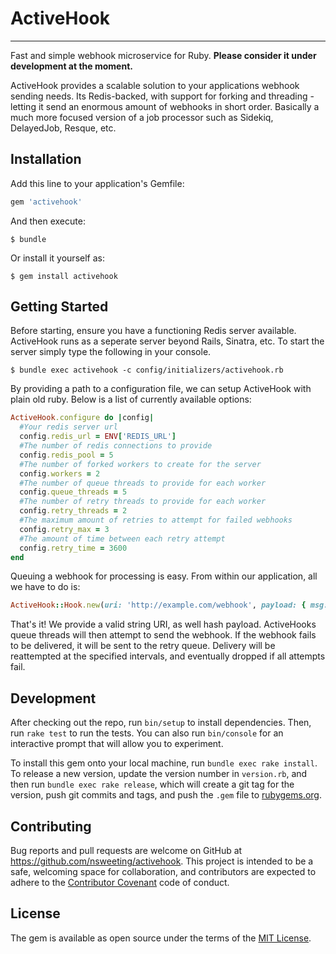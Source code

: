# ActiveHook
---

Fast and simple webhook microservice for Ruby. **Please consider it under development at the moment.**

ActiveHook provides a scalable solution to your applications webhook sending needs. Its Redis-backed, with support for forking and threading - letting it send an enormous amount of webhooks in short order. Basically a much more focused version of a job processor such as Sidekiq, DelayedJob, Resque, etc.

## Installation

Add this line to your application's Gemfile:

```ruby
gem 'activehook'
```

And then execute:

    $ bundle

Or install it yourself as:

    $ gem install activehook

## Getting Started

Before starting, ensure you have a functioning Redis server available. ActiveHook runs as a seperate server beyond Rails, Sinatra, etc. To start the server simply type the following in your console.

    $ bundle exec activehook -c config/initializers/activehook.rb

By providing a path to a configuration file, we can setup ActiveHook with plain old ruby. Below is a list of currently available options:

```ruby
ActiveHook.configure do |config|
  #Your redis server url
  config.redis_url = ENV['REDIS_URL']
  #The number of redis connections to provide
  config.redis_pool = 5
  #The number of forked workers to create for the server
  config.workers = 2
  #The number of queue threads to provide for each worker
  config.queue_threads = 5
  #The number of retry threads to provide for each worker
  config.retry_threads = 2
  #The maximum amount of retries to attempt for failed webhooks
  config.retry_max = 3
  #The amount of time between each retry attempt
  config.retry_time = 3600
end
```

Queuing a webhook for processing is easy. From within our application, all we have to do is:

```ruby
ActiveHook::Hook.new(uri: 'http://example.com/webhook', payload: { msg: 'My first webhook!' })
```

That's it! We provide a valid string URI, as well hash payload. ActiveHooks queue threads will then attempt to send the webhook. If the webhook fails to be delivered, it will be sent to the retry queue. Delivery will be reattempted at the specified intervals, and eventually dropped if all attempts fail.

## Development

After checking out the repo, run `bin/setup` to install dependencies. Then, run `rake test` to run the tests. You can also run `bin/console` for an interactive prompt that will allow you to experiment.

To install this gem onto your local machine, run `bundle exec rake install`. To release a new version, update the version number in `version.rb`, and then run `bundle exec rake release`, which will create a git tag for the version, push git commits and tags, and push the `.gem` file to [rubygems.org](https://rubygems.org).

## Contributing

Bug reports and pull requests are welcome on GitHub at https://github.com/nsweeting/activehook. This project is intended to be a safe, welcoming space for collaboration, and contributors are expected to adhere to the [Contributor Covenant](http://contributor-covenant.org) code of conduct.


## License

The gem is available as open source under the terms of the [MIT License](http://opensource.org/licenses/MIT).
